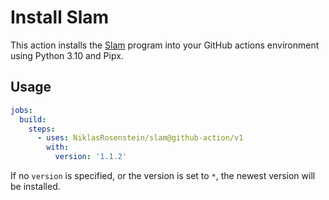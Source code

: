 # Install Slam

This action installs the [Slam](https://niklasrosenstein.github.io/slam/) program into your GitHub actions environment
using Python 3.10 and Pipx.

## Usage

```yaml
jobs:
  build:
    steps:
      - uses: NiklasRosenstein/slam@github-action/v1
        with:
          version: '1.1.2'
```

If no `version` is specified, or the version is set to `*`, the newest version will be installed.
